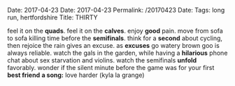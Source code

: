 Date: 2017-04-23
Date: 2017-04-23
Permalink: /20170423
Date: 
Tags: long run, hertfordshire
Title: THIRTY
  
feel it on the **quads**. feel it on the **calves**. enjoy **good** pain. move from sofa to sofa killing time before the **semifinals**. think for a **second** about cycling, then rejoice the rain gives an excuse. as **excuses** go watery brown goo is always reliable. watch the gals in the garden, while having a **hilarious** phone chat about sex starvation and violins. watch the semifinals **unfold** favorably. wonder if the silent minute before the game was for your first **best friend**
**a song:** love harder (kyla la grange)